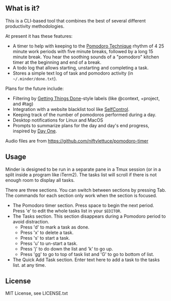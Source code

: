 ## What is it?

This is a CLI-based tool that combines the best of several different
productivity methodologies.

At present it has these features:

- A timer to help with keeping to the [Pomodoro
  Technique](http://pomodorotechnique.com/) rhythm of 4 25 minute work periods
  with five minute breaks, followed by a long 15 minute break. You hear the
  soothing sounds of a "pomodoro" kitchen timer at the beginning and end of a
  break.
- A todo log that allows starting, unstarting and completing a task.
- Stores a simple text log of task and pomodoro activity (in `~/.minder/done.txt`).

Plans for the future include:

- Filtering by [Getting Things Done](http://gettingthingsdone.com/)-style labels (like @context, +project, and #tag)
- Integration with a website blacklist tool like
  [SelfControl](https://github.com/SelfControlApp/selfcontrol/).
- Keeping track of the number of pomodoros performed during a day.
- Desktop notifications for Linux and MacOS
- Prompts to summarize plans for the day and day's end progress, inspired by [Day One](http://dayoneapp.com/).

Audio files are from https://github.com/niftylettuce/pomodoro-timer

## Usage

Minder is designed to be run in a separate pane in a Tmux session (or in a split 
inside a program like iTerm2). The tasks list will scroll if there is not enough 
room to display all tasks.

There are three sections. You can switch between sections by pressing Tab. The
commands for each section only work when the section is focused.

- The Pomodoro timer section. Press space to begin the next period. Press 'e'
  to edit the whole tasks list in your `$EDITOR`.
- The Tasks section. This section disappears during a Pomodoro period to avoid
  distraction.
  - Press 'd' to mark a task as done.
  - Press 'x' to delete a task.
  - Press 's' to start a task.
  - Press 'u' to un-start a task.
  - Press 'j' to do down the list and 'k' to go up.
  - Press 'gg' to go to top of task list and 'G' to go to bottom of list.
- The Quick Add Task section. Enter text here to add a task to the tasks list.
  at any time.

## License

MIT License, see LICENSE.txt
